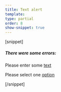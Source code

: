 ```yaml
---
title: Text alert
template:
type: partial
order: 8
show-snippet: true
---
```

[snippet]
<div class="col-wrap">
     <div id="content" class="col col--fluid-offset-3 col--fluid-sm-12 col--fluid-10">
         <div class="alert" role="alert">
             <h5>There were some errors:</h5>
             <p>Please enter some <a href="#txt1">text</a></p>
             <p>Please select one <a href="#txt2">option</a></p>
         </div>
     </div>
</div>
[/snippet]